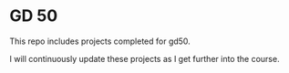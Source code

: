 # GD 50
This repo includes projects completed for gd50.

I will continuously update these projects as I get further into the course.
